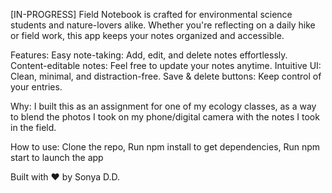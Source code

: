 [IN-PROGRESS] Field Notebook is crafted for environmental science students and nature-lovers alike. Whether you're reflecting on a daily hike or field work, this app keeps your notes organized and accessible.

Features: Easy note-taking: Add, edit, and delete notes effortlessly. Content-editable notes: Feel free to update your notes anytime. Intuitive UI: Clean, minimal, and distraction-free. Save & delete buttons: Keep control of your entries.

Why: I built this as an assignment for one of my ecology classes, as a way to blend the photos I took on my phone/digital camera with the notes I took in the field. 

How to use: Clone the repo, Run npm install to get dependencies, Run npm start to launch the app

Built with ❤️ by Sonya D.D.
